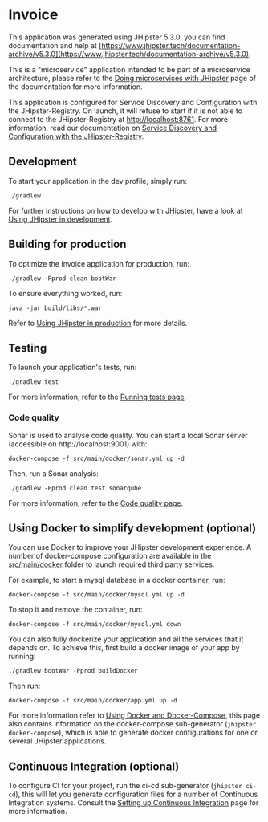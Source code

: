 # Invoice
This application was generated using JHipster 5.3.0, you can find documentation and help at [https://www.jhipster.tech/documentation-archive/v5.3.0](https://www.jhipster.tech/documentation-archive/v5.3.0).

This is a "microservice" application intended to be part of a microservice architecture, please refer to the [Doing microservices with JHipster][] page of the documentation for more information.

This application is configured for Service Discovery and Configuration with the JHipster-Registry. On launch, it will refuse to start if it is not able to connect to the JHipster-Registry at [http://localhost:8761](http://localhost:8761). For more information, read our documentation on [Service Discovery and Configuration with the JHipster-Registry][].

## Development

To start your application in the dev profile, simply run:

    ./gradlew


For further instructions on how to develop with JHipster, have a look at [Using JHipster in development][].



## Building for production

To optimize the Invoice application for production, run:

    ./gradlew -Pprod clean bootWar

To ensure everything worked, run:

    java -jar build/libs/*.war


Refer to [Using JHipster in production][] for more details.

## Testing

To launch your application's tests, run:

    ./gradlew test

For more information, refer to the [Running tests page][].

### Code quality

Sonar is used to analyse code quality. You can start a local Sonar server (accessible on http://localhost:9001) with:

```
docker-compose -f src/main/docker/sonar.yml up -d
```

Then, run a Sonar analysis:

```
./gradlew -Pprod clean test sonarqube
```

For more information, refer to the [Code quality page][].

## Using Docker to simplify development (optional)

You can use Docker to improve your JHipster development experience. A number of docker-compose configuration are available in the [src/main/docker](src/main/docker) folder to launch required third party services.

For example, to start a mysql database in a docker container, run:

    docker-compose -f src/main/docker/mysql.yml up -d

To stop it and remove the container, run:

    docker-compose -f src/main/docker/mysql.yml down

You can also fully dockerize your application and all the services that it depends on.
To achieve this, first build a docker image of your app by running:

    ./gradlew bootWar -Pprod buildDocker

Then run:

    docker-compose -f src/main/docker/app.yml up -d

For more information refer to [Using Docker and Docker-Compose][], this page also contains information on the docker-compose sub-generator (`jhipster docker-compose`), which is able to generate docker configurations for one or several JHipster applications.

## Continuous Integration (optional)

To configure CI for your project, run the ci-cd sub-generator (`jhipster ci-cd`), this will let you generate configuration files for a number of Continuous Integration systems. Consult the [Setting up Continuous Integration][] page for more information.

[JHipster Homepage and latest documentation]: https://www.jhipster.tech
[JHipster 5.3.0 archive]: https://www.jhipster.tech/documentation-archive/v5.3.0
[Doing microservices with JHipster]: https://www.jhipster.tech/documentation-archive/v5.3.0/microservices-architecture/
[Using JHipster in development]: https://www.jhipster.tech/documentation-archive/v5.3.0/development/
[Service Discovery and Configuration with the JHipster-Registry]: https://www.jhipster.tech/documentation-archive/v5.3.0/microservices-architecture/#jhipster-registry
[Using Docker and Docker-Compose]: https://www.jhipster.tech/documentation-archive/v5.3.0/docker-compose
[Using JHipster in production]: https://www.jhipster.tech/documentation-archive/v5.3.0/production/
[Running tests page]: https://www.jhipster.tech/documentation-archive/v5.3.0/running-tests/
[Code quality page]: https://www.jhipster.tech/documentation-archive/v5.3.0/code-quality/
[Setting up Continuous Integration]: https://www.jhipster.tech/documentation-archive/v5.3.0/setting-up-ci/


